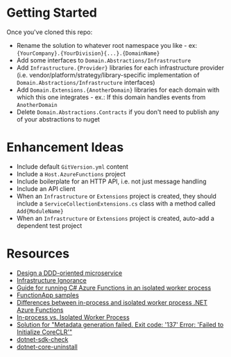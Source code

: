 # Getting Started
Once you've cloned this repo:

* Rename the solution to whatever root namespace you like - ex: `{YourCompany}.{YourDivision}{...}.{DomainName}`
* Add some interfaces to `Domain.Abstractions/Infrastructure`
* Add `Infrastructure.{Provider}` libraries for each infrastructure provider (i.e. vendor/platform/strategy/library-specific implementation
of `Domain.Abstractions/Infrastructure` interfaces)
* Add `Domain.Extensions.{AnotherDomain}` libraries for each domain with which this one integrates - ex.: If this domain
handles events from `AnotherDomain`
* Delete `Domain.Abstractions.Contracts` if you don't need to publish any of your abstractions to nuget

# Enhancement Ideas
* Include default `GitVersion.yml` content
* Include a `Host.AzureFunctions` project
* Include boilerplate for an HTTP API, i.e. not just message handling
* Include an API client
* When an `Infrastructure` or `Extensions` project is created, they should include a `ServiceCollectionExtensions.cs` class
with a method called `Add{ModuleName}`
* When an `Infrastructure` or `Extensions` project is created, auto-add a dependent test project

# Resources
* [Design a DDD-oriented microservice](https://learn.microsoft.com/en-us/dotnet/architecture/microservices/microservice-ddd-cqrs-patterns/ddd-oriented-microservice)
* [Infrastructure Ignorance](https://ayende.com/blog/3137/infrastructure-ignorance)
* [Guide for running C# Azure Functions in an isolated worker process](https://learn.microsoft.com/en-us/azure/azure-functions/dotnet-isolated-process-guide)
* [FunctionApp samples](https://github.com/Azure/azure-functions-dotnet-worker/tree/main/samples/FunctionApp)
* [Differences between in-process and isolated worker process .NET Azure Functions](https://github.com/MicrosoftDocs/azure-docs/blob/main/articles/azure-functions/dotnet-isolated-in-process-differences.md)
* [In-process vs. Isolated Worker Process](https://markheath.net/post/azure-functions-isolated)
* [Solution for "Metadata generation failed. Exit code: '137' Error: 'Failed to Initialize CoreCLR'"](https://samestuffdifferentday.net/2023/02/01/things-i-learned-19/)
* [dotnet-sdk-check](https://learn.microsoft.com/en-us/dotnet/core/tools/dotnet-sdk-check)
* [dotnet-core-uninstall](https://learn.microsoft.com/en-us/dotnet/core/additional-tools/uninstall-tool?tabs=macos#step-3---uninstall-net-sdks-and-runtimes)